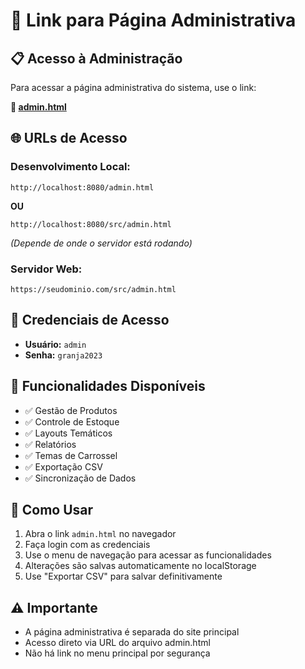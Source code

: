 # 🔗 Link para Página Administrativa

## 📋 Acesso à Administração

Para acessar a página administrativa do sistema, use o link:

**🔗 [admin.html](src/admin.html)**

## 🌐 URLs de Acesso

### Desenvolvimento Local:
```
http://localhost:8080/admin.html
```
**OU**
```
http://localhost:8080/src/admin.html
```
*(Depende de onde o servidor está rodando)*

### Servidor Web:
```
https://seudominio.com/src/admin.html
```

## 🔐 Credenciais de Acesso

- **Usuário:** `admin`
- **Senha:** `granja2023`

## 📱 Funcionalidades Disponíveis

- ✅ Gestão de Produtos
- ✅ Controle de Estoque  
- ✅ Layouts Temáticos
- ✅ Relatórios
- ✅ Temas de Carrossel
- ✅ Exportação CSV
- ✅ Sincronização de Dados

## 🚀 Como Usar

1. Abra o link `admin.html` no navegador
2. Faça login com as credenciais
3. Use o menu de navegação para acessar as funcionalidades
4. Alterações são salvas automaticamente no localStorage
5. Use "Exportar CSV" para salvar definitivamente

## ⚠️ Importante

- A página administrativa é separada do site principal
- Acesso direto via URL do arquivo admin.html
- Não há link no menu principal por segurança